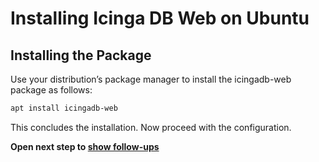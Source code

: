 # Installing Icinga DB Web on Ubuntu

## Installing the Package

Use your distribution’s package manager to install the icingadb-web package as follows:

```bash 
apt install icingadb-web
```

This concludes the installation. Now proceed with the configuration.

**Open next step to [show follow-ups](05-followups.md)**
